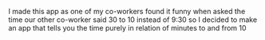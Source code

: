 I made this app as one of my co-workers found it funny when asked the time our other co-worker said 30 to 10 instead of 9:30 so I decided to make an app that tells you the time purely in relation of minutes to and from 10
